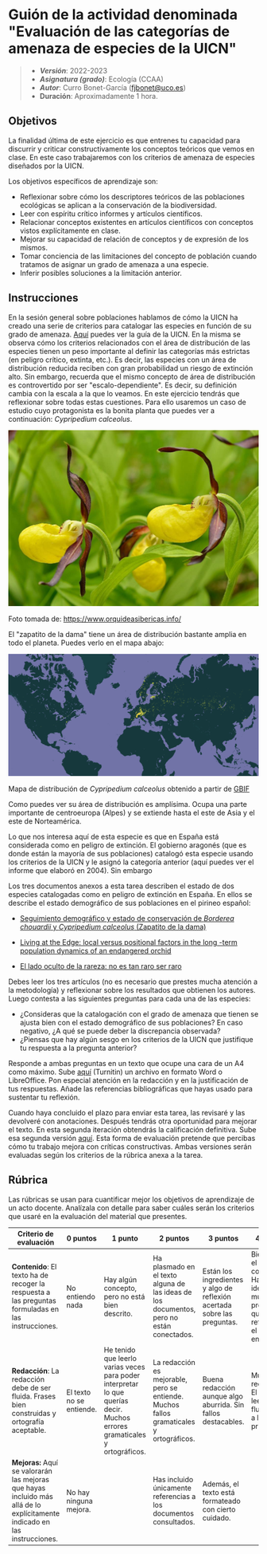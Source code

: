 # Guión de la actividad denominada "Evaluación de las categorías de amenaza de especies de la UICN"


> + **_Versión_**: 2022-2023
> + **_Asignatura (grado)_**: Ecología (CCAA)
> + **_Autor_**: Curro Bonet-García (fjbonet@uco.es)
> + **Duración**: Aproximadamente 1 hora.



## Objetivos 

La finalidad última de este ejercicio es que entrenes tu capacidad para discurrir y criticar constructivamente los conceptos teóricos que vemos en clase. En este caso trabajaremos con los criterios de amenaza de especies diseñados por la UICN. 

Los objetivos específicos de aprendizaje son:
+ Reflexionar sobre cómo los descriptores teóricos de las poblaciones ecológicas se aplican a la conservación de la biodiversidad.
+ Leer con espíritu crítico informes y artículos científicos.
+ Relacionar conceptos existentes en artículos científicos con conceptos vistos explícitamente en clase.
+ Mejorar su capacidad de relación de conceptos y de expresión de los mismos.
+ Tomar conciencia de las limitaciones del concepto de población cuando tratamos de asignar un grado de amenaza a una especie.
+ Inferir posibles soluciones a la limitación anterior. 

 ## Instrucciones

En la sesión general sobre poblaciones hablamos de cómo la UICN ha creado una serie de criterios para catalogar las especies en función de su grado de amenaza. [Aquí](https://github.com/aprendiendo-cosas/A_sp_amenazadas_ecologia_ccaa/raw/2021__2022/biblio/redlist_cats_crit_sp.pdf) puedes ver la guía de la UICN. En la misma se observa cómo los criterios relacionados con el área de distribución de las especies tienen un peso importante al definir las categorías más estrictas (en peligro crítico, extinta, etc.). Es decir, las especies con un área de distribución reducida reciben con gran probabilidad un riesgo de extinción alto. Sin embargo, recuerda que el mismo concepto de área de distribución es controvertido por ser "escalo-dependiente". Es decir, su definición cambia con la escala a la que lo veamos. En este ejercicio tendrás que reflexionar sobre todas estas cuestiones. Para ello usaremos un caso de estudio cuyo protagonista es la bonita planta que puedes ver a continuación: *Cypripedium calceolus*.



![cypripedium](https://github.com/aprendiendo-cosas/A_sp_amenazadas_ecologia_ccaa/raw/master/imagenes/cypripedium.jpg)

Foto tomada de: https://www.orquideasibericas.info/

El "zapatito de la dama" tiene un área de distribución bastante amplia en todo el planeta. Puedes verlo en el mapa abajo:

![mapa](https://github.com/aprendiendo-cosas/A_sp_amenazadas_ecologia_ccaa/raw/master/imagenes/mapa.png)

Mapa de distribución de *Cypripedium calceolus* obtenido a partir de [GBIF](https://www.gbif.org/species/2820517)



Como puedes ver su área de distribución es amplísima. Ocupa una parte importante de centroeuropa (Alpes) y se extiende hasta el este de Asia y el este de Norteamérica. 

Lo que nos interesa aquí de esta especie es que en España está considerada como en peligro de extinción. El gobierno aragonés (que es donde están la mayoría de sus poblaciones) catalogó esta especie usando los criterios de la UICN y le asignó la categoría anterior (aquí puedes ver el informe que elaboró en 2004). Sin embargo

Los tres documentos anexos a esta tarea describen el estado de dos especies catalogadas como en peligro de extinción en España. En ellos se describe el estado demográfico de sus poblaciones en el pirineo español:
+ [Seguimiento demográfico y estado de conservación de *Borderea chouardii* y *Cypripedium calceolus* (Zapatito de la dama)](https://github.com/aprendiendo-cosas/A_sp_amenazadas_ecologia_ccaa/raw/2021__2022/biblio/borderea_chouardii.pdf)

+ [Living at the Edge: local versus positional factors in the long -term population dynamics of an endangered orchid](https://github.com/aprendiendo-cosas/A_sp_amenazadas_ecologia_ccaa/raw/2021__2022/biblio/cypripedium_calceolus.pdf)

+ [El lado oculto de la rareza: no es tan raro ser raro](http://blog.creaf.cat/es/coneixement/el-lado-oculto-de-la-rareza/)

Debes leer los tres artículos (no es necesario que prestes mucha atención a la metodología) y reflexionar sobre los resultados que obtienen los autores. Luego contesta a las siguientes preguntas para cada una de las especies:

- ¿Consideras que la catalogación con el grado de amenaza que tienen se ajusta bien con el estado demográfico de sus poblaciones? En caso negativo, ¿A qué se puede deber la discrepancia observada?
- ¿Piensas que hay algún sesgo en los criterios de la UICN que justifique tu respuesta a la pregunta anterior?

Responde a ambas preguntas en un texto que ocupe una cara de un A4 como máximo. Sube [aquí](https://www.turnitin.com/t_submit.asp?r=93.0670108258504&svr=57&lang=es&aid=118302962) (Turnitin) un archivo en formato Word o LibreOffice. Pon especial atención en la redacción y en la justificación de tus respuestas. Añade las referencias bibliográficas que hayas usado para sustentar tu reflexión.

Cuando haya concluido el plazo para enviar esta tarea, las revisaré y las devolveré con anotaciones. Después tendrás otra oportunidad para mejorar el texto. En esta segunda iteración obtendrás la calificación definitiva. Sube esa segunda versión [aquí](https://www.turnitin.com/t_submit.asp?r=62.7020962414033&svr=41&lang=es&aid=118329988). Esta forma de evaluación pretende que percibas cómo tu trabajo mejora con críticas constructivas. Ambas versiones serán evaluadas según los criterios de la rúbrica anexa a la tarea.



## Rúbrica

Las rúbricas se usan para cuantificar mejor los objetivos de aprendizaje de un acto docente. Analízala con detalle para saber cuáles serán los criterios que usaré en la evaluación del material que presentes.

| Criterio de evaluación                                       | 0 puntos                 | 1 punto                                                      | 2 puntos                                                     | 3 puntos                                                     | 4 puntos                                                     | 5 puntos                                                     |
| ------------------------------------------------------------ | ------------------------ | ------------------------------------------------------------ | ------------------------------------------------------------ | ------------------------------------------------------------ | ------------------------------------------------------------ | ------------------------------------------------------------ |
| **Contenido**: El texto ha de recoger la respuesta a las preguntas formuladas en las instrucciones. | No entiendo nada         | Hay algún concepto, pero no está bien descrito.              | Ha plasmado en el texto alguna de las ideas de los documentos, pero no están conectados. | Están los ingredientes y algo de reflexión acertada sobre las preguntas. | Bien hilado el contenido. Has identificado muy bien el problema al que me refería en el enunciado. | Muy bien argumentado. Has justificado muy bien tu respuesta. Tu reflexión está a la altura de un experto. |
| **Redacción**: La redacción debe de ser fluida. Frases bien construidas y ortografía aceptable. | El texto no se entiende. | He tenido que leerlo varias veces para poder interpretar lo que querías decir. Muchos errores gramaticales y ortográficos. | La redacción es mejorable, pero se entiende. Muchos fallos gramaticales y ortográficos. | Buena redacción aunque algo aburrida. Sin fallos destacables. | Muy buena redacción. El texto se lee fluidamente a la primera. | Excelente redacción. Buen ritmo en el texto y nítida expresión de ideas. Avísame cuando escribas tu primer libro ;) |
| **Mejoras:** Aquí se valorarán las mejoras que hayas incluido más allá de lo explícitamente indicado en las instrucciones. | No hay ninguna mejora.   |                                                              | Has incluido únicamente referencias a los documentos consultados. | Además, el texto está formateado con cierto cuidado.         |                                                              | Además has añadido una figura o un esquema hecho por ti. O has incluido nuevas referencias |





